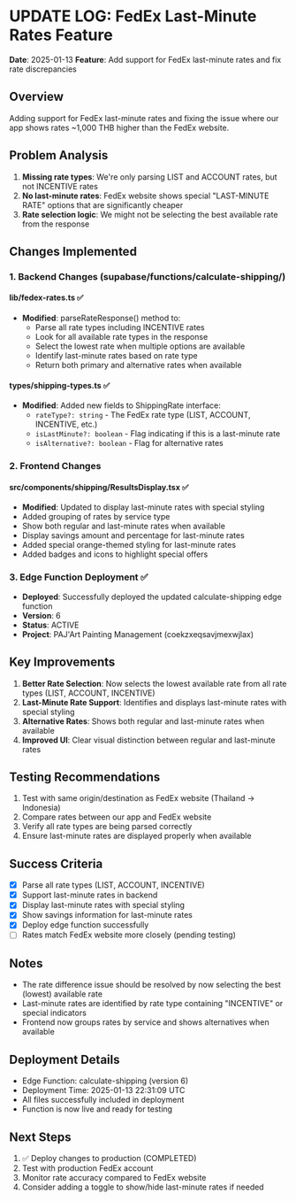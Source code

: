 # UPDATE LOG: FedEx Last-Minute Rates Feature
**Date**: 2025-01-13
**Feature**: Add support for FedEx last-minute rates and fix rate discrepancies

## Overview
Adding support for FedEx last-minute rates and fixing the issue where our app shows rates ~1,000 THB higher than the FedEx website.

## Problem Analysis
1. **Missing rate types**: We're only parsing LIST and ACCOUNT rates, but not INCENTIVE rates
2. **No last-minute rates**: FedEx website shows special "LAST-MINUTE RATE" options that are significantly cheaper
3. **Rate selection logic**: We might not be selecting the best available rate from the response

## Changes Implemented

### 1. Backend Changes (supabase/functions/calculate-shipping/)

#### lib/fedex-rates.ts ✅
- **Modified**: parseRateResponse() method to:
  - Parse all rate types including INCENTIVE rates
  - Look for all available rate types in the response
  - Select the lowest rate when multiple options are available
  - Identify last-minute rates based on rate type
  - Return both primary and alternative rates when available

#### types/shipping-types.ts ✅
- **Modified**: Added new fields to ShippingRate interface:
  - `rateType?: string` - The FedEx rate type (LIST, ACCOUNT, INCENTIVE, etc.)
  - `isLastMinute?: boolean` - Flag indicating if this is a last-minute rate
  - `isAlternative?: boolean` - Flag for alternative rates

### 2. Frontend Changes

#### src/components/shipping/ResultsDisplay.tsx ✅
- **Modified**: Updated to display last-minute rates with special styling
- Added grouping of rates by service type
- Show both regular and last-minute rates when available
- Display savings amount and percentage for last-minute rates
- Added special orange-themed styling for last-minute rates
- Added badges and icons to highlight special offers

### 3. Edge Function Deployment ✅
- **Deployed**: Successfully deployed the updated calculate-shipping edge function
- **Version**: 6
- **Status**: ACTIVE
- **Project**: PAJ'Art Painting Management (coekzxeqsavjmexwjlax)

## Key Improvements

1. **Better Rate Selection**: Now selects the lowest available rate from all rate types (LIST, ACCOUNT, INCENTIVE)
2. **Last-Minute Rate Support**: Identifies and displays last-minute rates with special styling
3. **Alternative Rates**: Shows both regular and last-minute rates when available
4. **Improved UI**: Clear visual distinction between regular and last-minute rates

## Testing Recommendations
1. Test with same origin/destination as FedEx website (Thailand → Indonesia)
2. Compare rates between our app and FedEx website
3. Verify all rate types are being parsed correctly
4. Ensure last-minute rates are displayed properly when available

## Success Criteria
- [x] Parse all rate types (LIST, ACCOUNT, INCENTIVE)
- [x] Support last-minute rates in backend
- [x] Display last-minute rates with special styling
- [x] Show savings information for last-minute rates
- [x] Deploy edge function successfully
- [ ] Rates match FedEx website more closely (pending testing)

## Notes
- The rate difference issue should be resolved by now selecting the best (lowest) available rate
- Last-minute rates are identified by rate type containing "INCENTIVE" or special indicators
- Frontend now groups rates by service and shows alternatives when available

## Deployment Details
- Edge Function: calculate-shipping (version 6)
- Deployment Time: 2025-01-13 22:31:09 UTC
- All files successfully included in deployment
- Function is now live and ready for testing

## Next Steps
1. ✅ Deploy changes to production (COMPLETED)
2. Test with production FedEx account
3. Monitor rate accuracy compared to FedEx website
4. Consider adding a toggle to show/hide last-minute rates if needed
